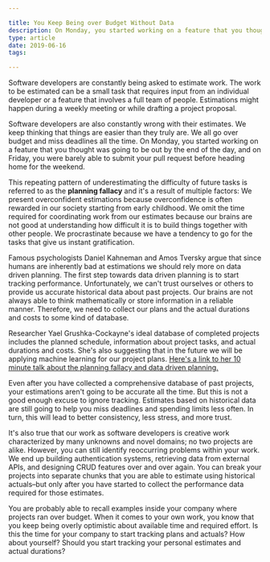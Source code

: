 ```yaml
---

title: You Keep Being over Budget Without Data
description: On Monday, you started working on a feature that you thought was going to be out by the end of the day, and on Friday, you were barely able to submit your pull request before heading home for the weekend
type: article
date: 2019-06-16
tags:

---
```


Software developers are constantly being asked to estimate work. The work to be estimated can be a small task that requires input from an individual developer or a feature that involves a full team of people. Estimations might happen during a weekly meeting or while drafting a project proposal.

Software developers are also constantly wrong with their estimates. We keep thinking that things are easier than they truly are. We all go over budget and miss deadlines all the time. On Monday, you started working on a feature that you thought was going to be out by the end of the day, and on Friday, you were barely able to submit your pull request before heading home for the weekend.

This repeating pattern of underestimating the difficulty of future tasks is referred to as the **planning fallacy** and it's a result of multiple factors: We present overconfident estimations because overconfidence is often rewarded in our society starting from early childhood. We omit the time required for coordinating work from our estimates because our brains are not good at understanding how difficult it is to build things together with other people. We procrastinate because we have a tendency to go for the tasks that give us instant gratification.

Famous psychologists Daniel Kahneman and Amos Tversky argue that since humans are inherently bad at estimations we should rely more on data driven planning. The first step towards data driven planning is to start tracking performance. Unfortunately, we can't trust ourselves or others to provide us accurate historical data about past projects. Our brains are not always able to think mathematically or store information in a reliable manner. Therefore, we need to collect our plans and the actual durations and costs to some kind of database.

Researcher Yael Grushka-Cockayne's ideal database of completed projects includes the planned schedule, information about project tasks, and actual durations and costs. She's also suggesting that in the future we will be applying machine learning for our project plans. [Here's a link to her 10 minute talk about the planning fallacy and data driven planning.](https://www.youtube.com/watch?v=MYn1tc2WOmQ)

Even after you have collected a comprehensive database of past projects, your estimations aren't going to be accurate all the time. But this is not a good enough excuse to ignore tracking. Estimates based on historical data are still going to help you miss deadlines and spending limits less often. In turn, this will lead to better consistency, less stress, and more trust.

It's also true that our work as software developers is creative work characterized by many unknowns and novel domains; no two projects are alike. However, you can still identify reoccurring problems within your work. We end up building authentication systems, retrieving data from external APIs, and designing CRUD features over and over again. You can break your projects into separate chunks that you are able to estimate using historical actuals–but only after you have started to collect the performance data required for those estimates.

You are probably able to recall examples inside your company where projects ran over budget. When it comes to your own work, you know that you keep being overly optimistic about available time and required effort. Is this the time for your company to start tracking plans and actuals? How about yourself? Should you start tracking your personal estimates and actual durations?
